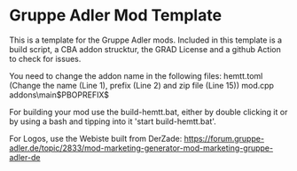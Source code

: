 # Gruppe Adler Mod Template

This is a template for the Gruppe Adler mods. Included in this template is a build script, a CBA addon strucktur, the GRAD License and a github Action to check for issues.

You need to change the addon name in the following files:
hemtt.toml (Change the name (Line 1), prefix (Line 2) and zip file (Line 15))
mod.cpp 
addons\main\$PBOPREFIX$


For building your mod use the build-hemtt.bat, either by double clicking it or by using a bash and tipping into it 'start build-hemtt.bat'.

For Logos, use the Webiste built from DerZade:
https://forum.gruppe-adler.de/topic/2833/mod-marketing-generator-mod-marketing-gruppe-adler-de

